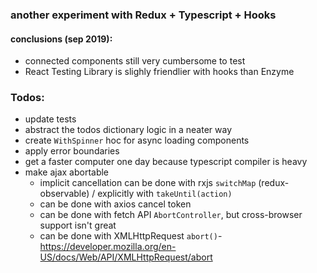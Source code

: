 ### another experiment with Redux + Typescript + Hooks

#### conclusions (sep 2019):

- connected components still very cumbersome to test
- React Testing Library is slighly friendlier with hooks than Enzyme

### Todos:

- update tests
- abstract the todos dictionary logic in a neater way
- create `WithSpinner` hoc for async loading components
- apply error boundaries
- get a faster computer one day because typescript compiler is heavy
- make ajax abortable
  - implicit cancellation can be done with rxjs `switchMap` (redux-observable) / explicitly with `takeUntil(action)`
  - can be done with axios cancel token
  - can be done with fetch API `AbortController`, but cross-browser support isn't great
  - can be done with XMLHttpRequest `abort()`- https://developer.mozilla.org/en-US/docs/Web/API/XMLHttpRequest/abort
